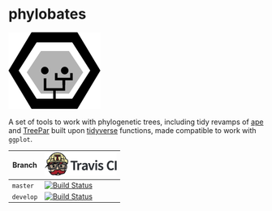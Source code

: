# phylobates

![treading in trees](pics/phylobates_logo.png)

A set of tools to work with phylogenetic trees, including tidy revamps of [ape](https://cran.r-project.org/web/packages/ape/index.html)
and [TreePar](https://cran.r-project.org/web/packages/TreeSim/index.html) built upon [tidyverse](https://www.tidyverse.org/) functions, made compatible to work with `ggplot`. 

Branch|[![Travis CI logo](pics/TravisCI.png)](https://travis-ci.org)
---|---
`master`|[![Build Status](https://travis-ci.org/TheoPannetier/comrad.svg?branch=master)](https://travis-ci.org/TheoPannetier/comrad)
`develop`|[![Build Status](https://travis-ci.org/TheoPannetier/comrad.svg?branch=develop)](https://travis-ci.org/TheoPannetier/comrad)
